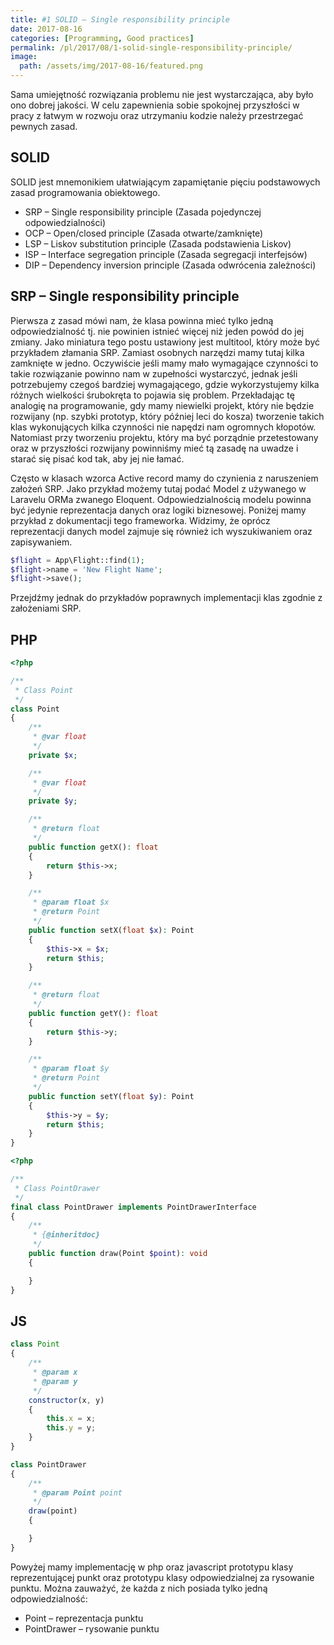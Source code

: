 ```yaml
---
title: #1 SOLID – Single responsibility principle
date: 2017-08-16
categories: [Programming, Good practices]
permalink: /pl/2017/08/1-solid-single-responsibility-principle/
image:
  path: /assets/img/2017-08-16/featured.png
---
```


Sama umiejętność rozwiązania problemu nie jest wystarczająca, aby było ono dobrej jakości. W celu zapewnienia sobie spokojnej przyszłości w pracy z łatwym w rozwoju oraz utrzymaniu kodzie należy przestrzegać pewnych zasad.

## SOLID
SOLID jest mnemonikiem ułatwiającym zapamiętanie pięciu podstawowych zasad programowania obiektowego.
- SRP – Single responsibility principle (Zasada pojedynczej odpowiedzialności)
- OCP – Open/closed principle (Zasada otwarte/zamknięte)
- LSP – Liskov substitution principle (Zasada podstawienia Liskov)
- ISP – Interface segregation principle (Zasada segregacji interfejsów)
- DIP – Dependency inversion principle (Zasada odwrócenia zależności)

## SRP – Single responsibility principle
Pierwsza z zasad mówi nam, że klasa powinna mieć tylko jedną odpowiedzialność tj. nie powinien istnieć więcej niż jeden powód do jej zmiany. Jako miniatura tego postu ustawiony jest multitool, który może być przykładem złamania SRP. Zamiast osobnych narzędzi mamy tutaj kilka zamknięte w jedno. Oczywiście jeśli mamy mało wymagające czynności to takie rozwiązanie powinno nam w zupełności wystarczyć, jednak jeśli potrzebujemy czegoś bardziej wymagającego, gdzie wykorzystujemy kilka różnych wielkości śrubokręta to pojawia się problem. Przekładając tę analogię na programowanie, gdy mamy niewielki projekt, który nie będzie rozwijany (np. szybki prototyp, który później leci do kosza) tworzenie takich klas wykonujących kilka czynności nie napędzi nam ogromnych kłopotów. Natomiast przy tworzeniu projektu, który ma być porządnie przetestowany oraz w przyszłości rozwijany powinniśmy mieć tą zasadę na uwadze i starać się pisać kod tak, aby jej nie łamać.

Często w klasach wzorca Active record mamy do czynienia z naruszeniem założeń SRP. Jako przykład możemy tutaj podać Model z używanego w Laravelu ORMa zwanego Eloquent. Odpowiedzialnością modelu powinna być jedynie reprezentacja danych oraz logiki biznesowej. Poniżej mamy przykład z dokumentacji tego frameworka. Widzimy, że oprócz reprezentacji danych model zajmuje się również ich wyszukiwaniem oraz zapisywaniem.

```php
$flight = App\Flight::find(1);
$flight->name = 'New Flight Name';
$flight->save();
```

Przejdźmy jednak do przykładów poprawnych implementacji klas zgodnie z założeniami SRP.

## PHP
```php
<?php

/**
 * Class Point
 */
class Point
{
    /**
     * @var float
     */
    private $x;

    /**
     * @var float
     */
    private $y;

    /**
     * @return float
     */
    public function getX(): float
    {
        return $this->x;
    }

    /**
     * @param float $x
     * @return Point
     */
    public function setX(float $x): Point
    {
        $this->x = $x;
        return $this;
    }

    /**
     * @return float
     */
    public function getY(): float
    {
        return $this->y;
    }

    /**
     * @param float $y
     * @return Point
     */
    public function setY(float $y): Point
    {
        $this->y = $y;
        return $this;
    }
}
```

```php
<?php

/**
 * Class PointDrawer
 */
final class PointDrawer implements PointDrawerInterface
{
    /**
     * {@inheritdoc}
     */
    public function draw(Point $point): void
    {

    }
}
```

## JS

```javascript
class Point
{
    /**
     * @param x
     * @param y
     */
    constructor(x, y)
    {
        this.x = x;
        this.y = y;
    }
}
```

```javascript
class PointDrawer
{
    /**
     * @param Point point
     */
    draw(point)
    {

    }
}
```

Powyżej mamy implementację w php oraz javascript prototypu klasy reprezentującej punkt oraz prototypu klasy odpowiedzialnej za rysowanie punktu. Można zauważyć, że każda z nich posiada tylko jedną odpowiedzialność:
- Point  – reprezentacja punktu
- PointDrawer  – rysowanie punktu
